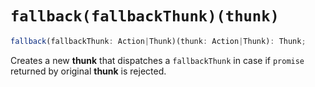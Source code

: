 # `fallback(fallbackThunk)(thunk)`

```js
fallback(fallbackThunk: Action|Thunk)(thunk: Action|Thunk): Thunk;
```

Creates a new **thunk** that dispatches a `fallbackThunk` in case if `promise`
returned by original **thunk** is rejected.